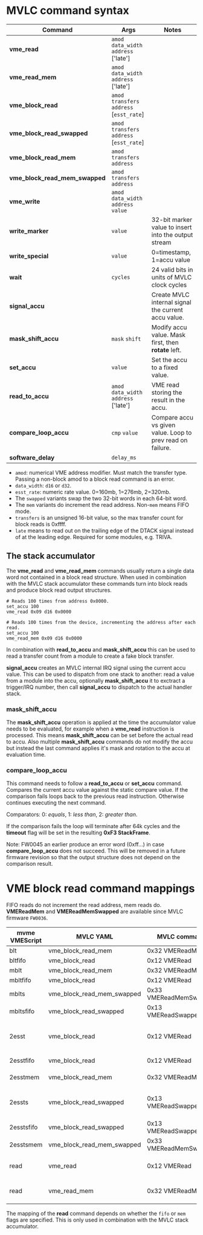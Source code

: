 # MVLC command syntax

| Command                        | Args                                       | Notes                                                      |
| ------------------------------ | ------------------------------------------ | ---------------------------------------------------------- |
| **vme_read**                   | `amod` `data_width` `address` ['late']     |                                                            |
| **vme_read_mem**               | `amod` `data_width` `address` ['late']     |                                                            |
| **vme_block_read**             | `amod` `transfers` `address` [`esst_rate`] |                                                            |
| **vme_block_read_swapped**     | `amod` `transfers` `address` [`esst_rate`] |                                                            |
| **vme_block_read_mem**         | `amod` `transfers` `address`               |                                                            |
| **vme_block_read_mem_swapped** | `amod` `transfers` `address`               |                                                            |
| **vme_write**                  | `amod` `data_width` `address` `value`      |                                                            |
| **write_marker**               | `value`                                    | 32-bit marker value to insert into the output stream       |
| **write_special**              | `value`                                    | 0=timestamp, 1=accu value                                  |
| **wait**                       | `cycles`                                   | 24 valid bits in units of MVLC clock cycles                |
| **signal_accu**                |                                            | Create MVLC internal signal  the current accu value.       |
| **mask_shift_accu**            | `mask` `shift`                             | Modify accu value. Mask first, then **rotate** left.       |
| **set_accu**                   | `value`                                    | Set the accu to a fixed value.                             |
| **read_to_accu**               | `amod` `data_width` `address` ['late']     | VME read storing the result in the accu.                   |
| **compare_loop_accu**          | `cmp` `value`                              | Compare accu vs given value. Loop to prev read on failure. |
| **software_delay**             | `delay_ms`                                 |                                                            |

* `amod`: numerical VME address modifier. Must match the transfer type.
  Passing a non-block amod to a block read command is an error.
* `data_width`: `d16` or `d32`.
* `esst_rate`: numeric rate value. 0=160mb, 1=276mb, 2=320mb.
* The `swapped` variants swap the two 32-bit words in each 64-bit word.
* The `mem` variants do increment the read address. Non-`mem` means FIFO mode.
* `transfers` is an unsigned 16-bit value, so the max transfer count for block
  reads is 0xffff.
* `late` means to read out on the trailing edge of the DTACK signal instead of
  at the leading edge. Required for some modules, e.g. TRIVA.

## The stack accumulator

The **vme_read** and **vme_read_mem** commands usually return a single data word
not contained in a block read structure. When used in combination with the MVLC
stack accumulator these commands turn into block reads and produce block read
output structures.

```
# Reads 100 times from address 0x0000.
set_accu 100
vme_read 0x09 d16 0x0000

# Reads 100 times from the device, incrementing the address after each read.
set_accu 100
vme_read_mem 0x09 d16 0x0000
```

In combination with **read_to_accu** and **mask_shift_accu** this can be used to
read a transfer count from a module to create a fake block transfer.

**signal_accu** creates an MVLC internal IRQ signal using the current accu
value. This can be used to dispatch from one stack to another: read a value from
a module into the accu, optionally **mask_shift_accu** it to exctract a
trigger/IRQ number, then call **signal_accu** to dispatch to the actual handler
stack.

### mask_shift_accu

The **mask_shift_accu** operation is applied at the time the accumulator value
needs to be evaluated, for example when a **vme_read** instruction is processed.
This means **mask_shift_accu** can be set before the actual read to accu. Also
multiple **mask_shift_accu** commands do not modify the accu but instead the
last command applies it's mask and rotation to the accu at evaluation time.

### compare_loop_accu

This command needs to follow a **read_to_accu** or **set_accu** command.
Compares the current accu value against the static compare value. If the
comparison fails loops back to the previous read instruction. Otherwise
continues executing the next command.

Comparators: 0: *equals*, 1: *less than*, 2: *greater than*.

If the comparison fails the loop will terminate after 64k cycles and the
**timeout** flag will be set in the resulting **0xF3 StackFrame**.

Note: FW0045 an earlier produce an error word (0xff...) in case
**compare_loop_accu** does not succeed. This will be removed in a future
firmware revision so that the output structure does not depend on the comparison
result.


# VME block read command mappings

FIFO reads do not increment the read address, mem reads do. **VMEReadMem** and
**VMEReadMemSwapped** are available since MVLC firmware ``FW0036``.

| mvme VMEScript | MVLC YAML                  | MVLC command           | Notes                                       |
| -------------- | -------------------------- | ---------------------- | ------------------------------------------- |
| blt            | vme_block_read_mem         | 0x32 VMEReadMem        |                                             |
| bltfifo        | vme_block_read             | 0x12 VMERead           |                                             |
| mblt           | vme_block_read_mem         | 0x32 VMEReadMem        |                                             |
| mbltfifo       | vme_block_read             | 0x12 VMERead           |                                             |
| mblts          | vme_block_read_mem_swapped | 0x33 VMEReadMemSwapped |                                             |
| mbltsfifo      | vme_block_read_swapped     | 0x13 VMEReadSwapped    |                                             |
| 2esst          | vme_block_read             | 0x12 VMERead           | for compatibility this is *fifo*, not *mem* |
| 2esstfifo      | vme_block_read             | 0x12 VMERead           | same as `2esst`                             |
| 2esstmem       | vme_block_read_mem         | 0x32 VMEReadMem        | explicit *mem* version                      |
| 2essts         | vme_block_read_swapped     | 0x13 VMEReadSwapped    | for compatibility this is *fifo*, not *mem* |
| 2esstsfifo     | vme_block_read_swapped     | 0x13 VMEReadSwapped    | same as `2essts`                            |
| 2esstsmem      | vme_block_read_mem_swapped | 0x33 VMEReadMemSwapped | explicit *mem* version                      |
| read           | vme_read                   | 0x12 VMERead           | MVLC stack accu + `fifo` flag               |
| read           | vme_read_mem               | 0x32 VMEReadMem        | MVLC stack accu + `mem` flag                |

The mapping of the **read** command depends on whether the `fifo` or `mem` flags
are specified. This is only used in combination with the MVLC stack accumulator.
